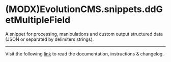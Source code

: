 # (MODX)EvolutionCMS.snippets.ddGetMultipleField

A snippet for processing, manipulations and custom output structured data (JSON or separated by delimiters strings).
___
Visit the following [link](http://code.divandesign.biz/modx/ddgetmultiplefield) to read the documentation, instructions & changelog.
